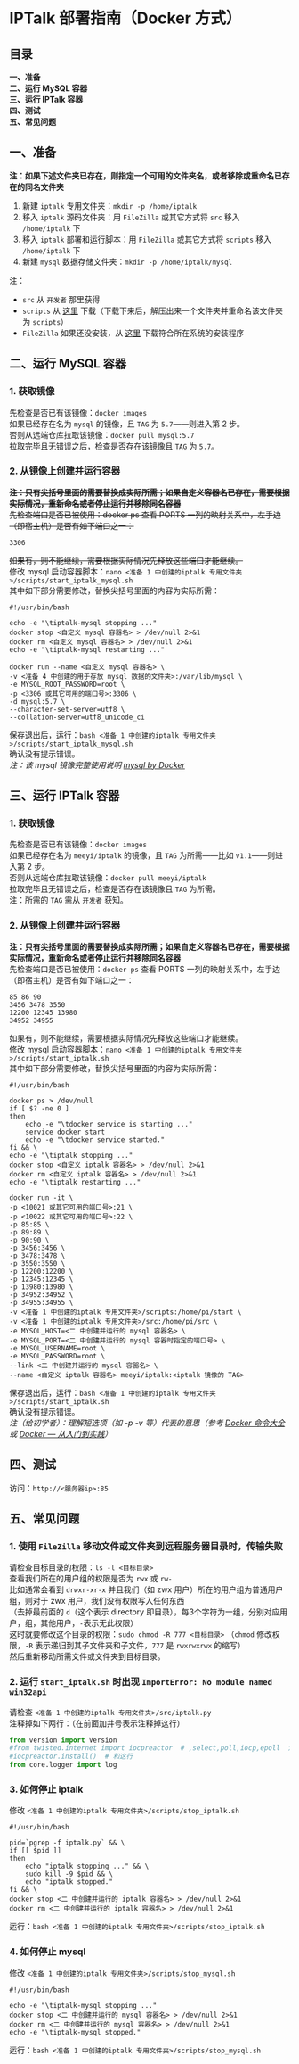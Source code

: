 
# IPTalk 部署指南（Docker 方式）

## 目录
**一、准备**  
**二、运行 MySQL 容器**  
**三、运行 IPTalk 容器**  
**四、测试**  
**五、常见问题**

## 一、准备
**注：如果下述文件夹已存在，则指定一个可用的文件夹名，或者移除或重命名已存在的同名文件夹**  
1. 新建 `iptalk` 专用文件夹：`mkdir -p /home/iptalk`  
2. 移入 `iptalk` 源码文件夹：用 `FileZilla` 或其它方式将 `src` 移入 `/home/iptalk` 下  
3. 移入 `iptalk` 部署和运行脚本：用 `FileZilla` 或其它方式将 `scripts` 移入 `/home/iptalk` 下  
4. 新建 `mysql` 数据存储文件夹：`mkdir -p /home/iptalk/mysql`  

注：  
- `src` 从 `开发者` 那里获得  
- `scripts` 从 [这里](https://github.com/catcuts/iptalk_docker_scripts) 下载（下载下来后，解压出来一个文件夹并重命名该文件夹为 `scripts`）  
- `FileZilla` 如果还没安装，从 [这里](https://filezilla-project.org/download.php?platform=win64) 下载符合所在系统的安装程序

## 二、运行 MySQL 容器
### 1. 获取镜像
先检查是否已有该镜像：`docker images`  
如果已经存在名为 `mysql` 的镜像，且 `TAG` 为 `5.7`——则进入第 2 步。  
否则从远端仓库拉取该镜像：`docker pull mysql:5.7`  
拉取完毕且无错误之后，检查是否存在该镜像且 `TAG` 为 `5.7`。
### 2. 从镜像上创建并运行容器
~~**注：只有尖括号里面的需要替换成实际所需；如果自定义容器名已存在，需要根据实际情况，重新命名或者停止运行并移除同名容器**~~  
~~先检查端口是否已被使用：docker ps 查看 PORTS 一列的映射关系中，左手边（即宿主机）是否有如下端口之一：~~
```shell
3306
```
~~如果有，则不能继续，需要根据实际情况先释放这些端口才能继续。~~    
修改 mysql 启动容器脚本：`nano <准备 1 中创建的iptalk 专用文件夹>/scripts/start_iptalk_mysql.sh`  
其中如下部分需要修改，替换尖括号里面的内容为实际所需：  
```shell
#!/usr/bin/bash

echo -e "\tiptalk-mysql stopping ..."
docker stop <自定义 mysql 容器名> > /dev/null 2>&1
docker rm <自定义 mysql 容器名> > /dev/null 2>&1
echo -e "\tiptalk-mysql restarting ..."

docker run --name <自定义 mysql 容器名> \
-v <准备 4 中创建的用于存放 mysql 数据的文件夹>:/var/lib/mysql \
-e MYSQL_ROOT_PASSWORD=root \
-p <3306 或其它可用的端口号>:3306 \
-d mysql:5.7 \
--character-set-server=utf8 \
--collation-server=utf8_unicode_ci
```
保存退出后，运行：`bash <准备 1 中创建的iptalk 专用文件夹>/scripts/start_iptalk_mysql.sh`  
确认没有提示错误。  
*注：该 mysql 镜像完整使用说明 [mysql by Docker](https://store.docker.com/images/mysql)*

## 三、运行 IPTalk 容器
### 1. 获取镜像
先检查是否已有该镜像：`docker images`  
如果已经存在名为 `meeyi/iptalk` 的镜像，且 `TAG` 为所需——比如 `v1.1`——则进入第 2 步。  
否则从远端仓库拉取该镜像：`docker pull meeyi/iptalk`  
拉取完毕且无错误之后，检查是否存在该镜像且 `TAG` 为所需。  
注：所需的 `TAG` 需从 `开发者` 获知。
### 2. 从镜像上创建并运行容器
**注：只有尖括号里面的需要替换成实际所需；如果自定义容器名已存在，需要根据实际情况，重新命名或者停止运行并移除同名容器**  
先检查端口是否已被使用：`docker ps` 
查看 PORTS 一列的映射关系中，左手边（即宿主机）是否有如下端口之一：
```shell
85 86 90
3456 3478 3550
12200 12345 13980
34952 34955
```
如果有，则不能继续，需要根据实际情况先释放这些端口才能继续。   
修改 mysql 启动容器脚本：`nano <准备 1 中创建的iptalk 专用文件夹>/scripts/start_iptalk.sh`  
其中如下部分需要修改，替换尖括号里面的内容为实际所需：  
```shell
#!/usr/bin/bash

docker ps > /dev/null
if [ $? -ne 0 ]
then
    echo -e "\tdocker service is starting ..."
    service docker start
    echo -e "\tdocker service started."
fi && \
echo -e "\tiptalk stopping ..."
docker stop <自定义 iptalk 容器名> > /dev/null 2>&1
docker rm <自定义 iptalk 容器名> > /dev/null 2>&1
echo -e "\tiptalk restarting ..."

docker run -it \
-p <10021 或其它可用的端口号>:21 \
-p <10022 或其它可用的端口号>:22 \
-p 85:85 \
-p 89:89 \
-p 90:90 \
-p 3456:3456 \
-p 3478:3478 \
-p 3550:3550 \
-p 12200:12200 \
-p 12345:12345 \
-p 13980:13980 \
-p 34952:34952 \
-p 34955:34955 \
-v <准备 1 中创建的iptalk 专用文件夹>/scripts:/home/pi/start \
-v <准备 1 中创建的iptalk 专用文件夹>/src:/home/pi/src \
-e MYSQL_HOST=<二 中创建并运行的 mysql 容器名> \
-e MYSQL_PORT=<二 中创建并运行的 mysql 容器时指定的端口号> \
-e MYSQL_USERNAME=root \
-e MYSQL_PASSWORD=root \
--link <二 中创建并运行的 mysql 容器名> \
--name <自定义 iptalk 容器名> meeyi/iptalk:<iptalk 镜像的 TAG>
```
保存退出后，运行：`bash <准备 1 中创建的iptalk 专用文件夹>/scripts/start_iptalk.sh`  
确认没有提示错误。  
*注（给初学者）：理解短选项（如 -p -v 等）代表的意思（参考 [Docker 命令大全](http://www.runoob.com/docker/docker-command-manual.html) 或 [Docker — 从入门到实践](https://yeasy.gitbooks.io/docker_practice/content/)）*

## 四、测试
访问：`http://<服务器ip>:85`

## 五、常见问题
### 1. 使用 `FileZilla` 移动文件或文件夹到远程服务器目录时，传输失败
请检查目标目录的权限：`ls -l <目标目录>`  
查看我们所在的用户组的权限是否为 `rwx` 或 `rw-`  
比如通常会看到 `drwxr-xr-x` 并且我们（如 zwx 用户）所在的用户组为普通用户组，则对于 zwx 用户，我们没有权限写入任何东西  
（去掉最前面的 `d`（这个表示 directory 即目录），每3个字符为一组，分别对应用户，组，其他用户，`-`表示无此权限）  
这时就要修改这个目录的权限：`sudo chmod -R 777 <目标目录>` （`chmod` 修改权限，`-R` 表示递归到其子文件夹和子文件，`777` 是 `rwxrwxrwx` 的缩写）  
然后重新移动所需文件或文件夹到目标目录。
### 2. 运行 `start_iptalk.sh` 时出现 `ImportError: No module named win32api`
请检查 `<准备 1 中创建的iptalk 专用文件夹>/src/iptalk.py`  
注释掉如下两行：（在前面加井号表示注释掉这行）
```python
from version import Version
#from twisted.internet import iocpreactor  # ,select,poll,iocp,epoll  注释掉这行
#iocpreactor.install()  # 和这行
from core.logger import log
```
### 3. 如何停止 iptalk
修改 `<准备 1 中创建的iptalk 专用文件夹>/scripts/stop_iptalk.sh`  
```shell
#!/usr/bin/bash

pid=`pgrep -f iptalk.py` && \
if [[ $pid ]]
then
    echo "iptalk stopping ..." && \
    sudo kill -9 $pid && \
    echo "iptalk stopped."
fi && \
docker stop <二 中创建并运行的 iptalk 容器名> > /dev/null 2>&1
docker rm <二 中创建并运行的 iptalk 容器名> > /dev/null 2>&1
```
运行：`bash <准备 1 中创建的iptalk 专用文件夹>/scripts/stop_iptalk.sh`
### 4. 如何停止 mysql
修改 `<准备 1 中创建的iptalk 专用文件夹>/scripts/stop_mysql.sh`  
```shell
#!/usr/bin/bash

echo -e "\tiptalk-mysql stopping ..."
docker stop <二 中创建并运行的 mysql 容器名> > /dev/null 2>&1
docker rm <二 中创建并运行的 mysql 容器名> > /dev/null 2>&1
echo -e "\tiptalk-mysql stopped."
```
运行：`bash <准备 1 中创建的iptalk 专用文件夹>/scripts/stop_mysql.sh`
